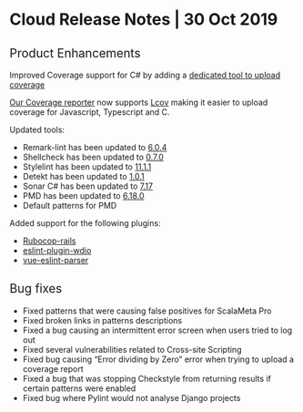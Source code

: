 # Cloud Release Notes | 30 Oct 2019

## <span style="font-weight: 400;">Product Enhancements</span>

<span style="font-weight: 400;">Improved Coverage support for C# by
adding a [dedicated tool to upload
coverage](https://github.com/codacy/csharp-codacy-coverage)</span>

<span style="font-weight: 400;">[Our Coverage
reporter](https://github.com/codacy/codacy-coverage-reporter) now
supports [Lcov](https://wiki.documentfoundation.org/Development/Lcov)
making it easier to upload coverage for Javascript, Typescript and
C.</span>

<span style="font-weight: 400;">Updated tools:</span>

-   <span style="font-weight: 400;">Remark-lint has been updated to
    [6.0.4](https://libraries.io/npm/remark-lint/6.0.4)</span>
-   <span style="font-weight: 400;">Shellcheck has been updated to
    [0.7.0](https://github.com/koalaman/shellcheck/releases/tag/v0.7.0)</span>
-   <span style="font-weight: 400;">Stylelint has been updated to
    </span>[<span
    style="font-weight: 400;">11.1.1</span>](https://www.npmjs.com/package/stylelint/v/11.1.1)
-   <span style="font-weight: 400;">Detekt</span><span
    style="font-weight: 400;"> has been updated to </span>[<span
    style="font-weight: 400;">1.0.1</span>](https://github.com/arturbosch/detekt/releases/tag/1.0.1)
-   <span style="font-weight: 400;">Sonar C#</span><span
    style="font-weight: 400;"> has been updated to </span>[<span
    style="font-weight: 400;">7.17</span>](https://github.com/SonarSource/sonar-dotnet/releases/tag/7.17.0.9346)
-   <span style="font-weight: 400;">PMD</span><span
    style="font-weight: 400;"> has been updated to </span>[<span
    style="font-weight: 400;">6.18.0</span>](https://pmd.github.io/2019/09/15/PMD-6.18.0/)
-   <span style="font-weight: 400;">Default patterns for PMD</span>

<span style="font-weight: 400;">Added support for the following
plugins:</span>

-   [<span
    style="font-weight: 400;">Rubocop-rails</span>](https://github.com/rubocop-hq/rubocop-rails)
-   [eslint-plugin-wdio](https://www.npmjs.com/package/eslint-plugin-wdio)
-   [<span
    style="font-weight: 400;">vue-eslint-parser</span>](https://github.com/mysticatea/vue-eslint-parser)

## <span style="font-weight: 400;">Bug fixes</span>

-   <span style="font-weight: 400;">Fixed patterns that were causing
    false positives for ScalaMeta Pro</span>
-   <span style="font-weight: 400;">Fixed broken links in patterns
    descriptions </span>
-   <span style="font-weight: 400;">Fixed a bug causing an intermittent
    error screen when users tried to log out</span>
-   <span style="font-weight: 400;">Fixed several vulnerabilities
    related to Cross-site Scripting</span>
-   <span style="font-weight: 400;">Fixed bug causing “Error dividing by
    Zero” error when trying to upload a coverage report</span>
-   <span style="font-weight: 400;">Fixed a bug that was stopping
    Checkstyle from returning results if certain patterns were
    enabled</span>
-   <span style="font-weight: 400;">Fixed bug where Pylint would not
    analyse Django projects </span>
